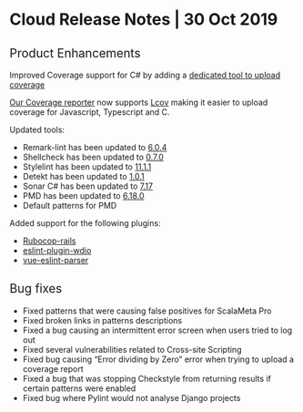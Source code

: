 # Cloud Release Notes | 30 Oct 2019

## <span style="font-weight: 400;">Product Enhancements</span>

<span style="font-weight: 400;">Improved Coverage support for C# by
adding a [dedicated tool to upload
coverage](https://github.com/codacy/csharp-codacy-coverage)</span>

<span style="font-weight: 400;">[Our Coverage
reporter](https://github.com/codacy/codacy-coverage-reporter) now
supports [Lcov](https://wiki.documentfoundation.org/Development/Lcov)
making it easier to upload coverage for Javascript, Typescript and
C.</span>

<span style="font-weight: 400;">Updated tools:</span>

-   <span style="font-weight: 400;">Remark-lint has been updated to
    [6.0.4](https://libraries.io/npm/remark-lint/6.0.4)</span>
-   <span style="font-weight: 400;">Shellcheck has been updated to
    [0.7.0](https://github.com/koalaman/shellcheck/releases/tag/v0.7.0)</span>
-   <span style="font-weight: 400;">Stylelint has been updated to
    </span>[<span
    style="font-weight: 400;">11.1.1</span>](https://www.npmjs.com/package/stylelint/v/11.1.1)
-   <span style="font-weight: 400;">Detekt</span><span
    style="font-weight: 400;"> has been updated to </span>[<span
    style="font-weight: 400;">1.0.1</span>](https://github.com/arturbosch/detekt/releases/tag/1.0.1)
-   <span style="font-weight: 400;">Sonar C#</span><span
    style="font-weight: 400;"> has been updated to </span>[<span
    style="font-weight: 400;">7.17</span>](https://github.com/SonarSource/sonar-dotnet/releases/tag/7.17.0.9346)
-   <span style="font-weight: 400;">PMD</span><span
    style="font-weight: 400;"> has been updated to </span>[<span
    style="font-weight: 400;">6.18.0</span>](https://pmd.github.io/2019/09/15/PMD-6.18.0/)
-   <span style="font-weight: 400;">Default patterns for PMD</span>

<span style="font-weight: 400;">Added support for the following
plugins:</span>

-   [<span
    style="font-weight: 400;">Rubocop-rails</span>](https://github.com/rubocop-hq/rubocop-rails)
-   [eslint-plugin-wdio](https://www.npmjs.com/package/eslint-plugin-wdio)
-   [<span
    style="font-weight: 400;">vue-eslint-parser</span>](https://github.com/mysticatea/vue-eslint-parser)

## <span style="font-weight: 400;">Bug fixes</span>

-   <span style="font-weight: 400;">Fixed patterns that were causing
    false positives for ScalaMeta Pro</span>
-   <span style="font-weight: 400;">Fixed broken links in patterns
    descriptions </span>
-   <span style="font-weight: 400;">Fixed a bug causing an intermittent
    error screen when users tried to log out</span>
-   <span style="font-weight: 400;">Fixed several vulnerabilities
    related to Cross-site Scripting</span>
-   <span style="font-weight: 400;">Fixed bug causing “Error dividing by
    Zero” error when trying to upload a coverage report</span>
-   <span style="font-weight: 400;">Fixed a bug that was stopping
    Checkstyle from returning results if certain patterns were
    enabled</span>
-   <span style="font-weight: 400;">Fixed bug where Pylint would not
    analyse Django projects </span>
